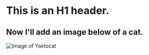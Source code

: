 # This is an H1 header. 

## Now I'll add an image below of a cat.
![Image of Yaktocat](https://octodex.github.com/images/yaktocat.png)
